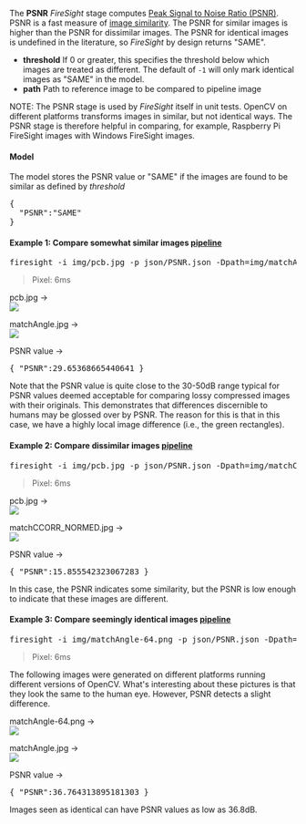 The **PSNR** _FireSight_ stage computes [Peak Signal to Noise Ratio (PSNR)](http://en.wikipedia.org/wiki/Peak_signal-to-noise_ratio). PSNR is a fast measure of [image similarity](http://docs.opencv.org/doc/tutorials/highgui/video-input-psnr-ssim/video-input-psnr-ssim.html#image-similarity-psnr-and-ssim). The PSNR for similar images is higher than the PSNR for dissimilar images. The PSNR for identical images is undefined in the literature, so _FireSight_ by design returns "SAME". 

* **threshold** If 0 or greater, this specifies the threshold below which images are treated as different. The default of `-1` will only mark identical images as "SAME" in the model.
* **path** Path to reference image to be compared to pipeline image

NOTE: The PSNR stage is used by _FireSight_ itself in unit tests. OpenCV on different platforms transforms images in similar, but not identical ways. The PSNR stage is therefore helpful in comparing, for example, Raspberry Pi FireSight images with Windows FireSight images.

#### Model
The model stores the PSNR value or "SAME" if the images are found to be similar as defined by _threshold_
<pre>
{
  "PSNR":"SAME"
}
</pre>

#### Example 1: Compare somewhat similar images [pipeline](https://github.com/firepick1/FireSight/blob/master/json/PSNR.json)
<pre>firesight -i img/pcb.jpg -p json/PSNR.json -Dpath=img/matchAngle.jpg</pre>
> Pixel: 6ms

pcb.jpg &rarr; <br>
<img src="https://github.com/firepick1/FireSight/blob/master/img/pcb.jpg?raw=true">

matchAngle.jpg &rarr; <br>
<img src="https://github.com/firepick1/FireSight/blob/master/img/matchAngle.jpg?raw=true"> 

PSNR value &rarr; <br>
<pre>{ "PSNR":29.65368665440641 }</pre>

Note that the PSNR value is quite close to the 30-50dB range typical for PSNR values deemed acceptable for comparing lossy compressed images with their originals. This demonstrates that differences discernible to humans may be glossed over by PSNR. The reason for this is that in this case, we have a highly local image difference (i.e., the green rectangles).

#### Example 2: Compare dissimilar images [pipeline](https://github.com/firepick1/FireSight/blob/master/json/PSNR.json)
<pre>firesight -i img/pcb.jpg -p json/PSNR.json -Dpath=img/matchCCORR_NORMED.jpg</pre>
> Pixel: 6ms

pcb.jpg &rarr; <br>
<img src="https://github.com/firepick1/FireSight/blob/master/img/pcb.jpg?raw=true">

matchCCORR_NORMED.jpg &rarr; <br>
<img src="https://github.com/firepick1/FireSight/blob/master/img/matchCCORR_NORMED.jpg?raw=true"> 

PSNR value &rarr; <br>
<pre>{ "PSNR":15.855542323067283 }</pre>

In this case, the PSNR indicates some similarity, but the PSNR is low enough to indicate that these images are different.

#### Example 3: Compare seemingly identical images [pipeline](https://github.com/firepick1/FireSight/blob/master/json/PSNR.json)
<pre>firesight -i img/matchAngle-64.png -p json/PSNR.json -Dpath=img/matchAngle.jpg</pre>
> Pixel: 6ms

The following images were generated on different platforms running different versions of OpenCV. What's interesting about these pictures is that they look the same to the human eye. However, PSNR detects a slight difference.

matchAngle-64.png &rarr; <br>
<img src="https://github.com/firepick1/FireSight/blob/master/img/matchAngle-64.png?raw=true">

matchAngle.jpg &rarr; <br>
<img src="https://github.com/firepick1/FireSight/blob/master/img/matchAngle.jpg?raw=true"> 

PSNR value &rarr; <br>
<pre>{ "PSNR":36.764313895181303 }</pre>

Images seen as identical can have PSNR values as low as 36.8dB.

